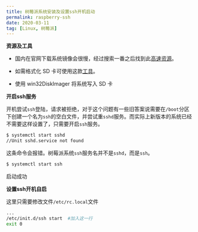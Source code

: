 ```yaml
---
title: 树莓派系统安装及设置ssh开机启动
permalink: raspberry-ssh
date: 2020-03-11
tag: [Linux, 树莓派]
---
```


**资源及工具**

- 国内在官网下载系统镜像会很慢，经过搜索一番之后找到此[高速资源](https://www.jianshu.com/p/8446f7971d66)。

- 如需格式化 SD 卡可使用这款[工具](https://www.sdcard.org/downloads/index.html)。

- 使用 win32DiskImager 将系统写入 SD 卡



**开启ssh服务**

开机尝试`ssh`登陆，请求被拒绝，对于这个问题有一些旧答案说需要在`/boot`分区下创建一个名为`ssh`的空白文件，并尝试重`sshd`服务。而实际上新版本的系统已经不需要这样设置了，只需要开启`ssh`服务。

```bash
$ systemctl start sshd
//Unit sshd.service not found
```

这条命令会报错。树莓派系统`ssh`服务名并不是`sshd`，而是`ssh`。

```bash
$ systemctl start ssh
```

启动成功



**设置ssh开机自启**

这里只需要修改文件`/etc/rc.local`文件

```bash
...
/etc/init.d/ssh start  #加入这一行
exit 0
```

